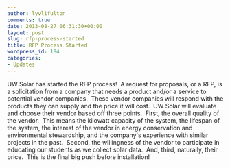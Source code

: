 ```yaml
---
author: lyvlifulton
comments: true
date: 2013-08-27 06:31:30+00:00
layout: post
slug: rfp-process-started
title: RFP Process Started
wordpress_id: 184
categories:
- Updates
---
```


UW Solar has started the RFP process!  A request for proposals, or a RFP, is a solicitation from a company that needs a product and/or a service to potential vendor companies.  These vendor companies will respond with the products they can supply and the price it will cost.  UW Solar will evaluate and choose their vendor based off three points.  First, the overall quality of the vendor.  This means the kilowatt capacity of the system, the lifespan of the system, the interest of the vendor in energy conservation and environmental stewardship, and the company's experience with similar projects in the past.  Second, the willingness of the vendor to participate in educating our students as we collect solar data.  And, third, naturally, their price.  This is the final big push before installation!
